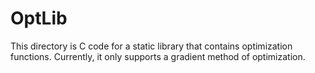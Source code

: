 
OptLib
======

This directory is C code for a static library that contains optimization 
functions.  Currently, it only supports a gradient method of optimization.



